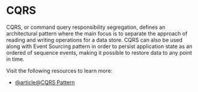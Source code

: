 # CQRS

CQRS, or command query responsibility segregation, defines an architectural pattern where the main focus is to separate the approach of reading and writing operations for a data store. CQRS can also be used along with Event Sourcing pattern in order to persist application state as an ordered of sequence events, making it possible to restore data to any point in time.

Visit the following resources to learn more:

- [@article@CQRS Pattern](https://docs.microsoft.com/en-us/azure/architecture/patterns/cqrs)
